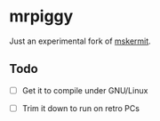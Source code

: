 # mrpiggy

Just an experimental fork of
[mskermit](https://github.com/hackerb9/mskermit). 

## Todo

- [ ] Get it to compile under GNU/Linux

- [ ] Trim it down to run on retro PCs

